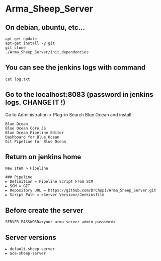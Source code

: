 # Arma_Sheep_Server

## On debian, ubuntu, etc...

 	apt-get update
 	apt-get install -y git
 	git clone 
 	./Arma_Sheep_Server/init.dependencies
  
## You can see the jenkins logs with command

 	cat log.txt

## Go to the localhost:8083 (password in jenkins logs. CHANGE IT !)

Go to Administration > Plug-in
Search Blue Ocean and install :
	
	Blue Ocean
	Blue Ocean Core JS
	Blue Ocean Pipeline Editor
	Dashboard for Blue Ocean
	Git Pipeline for Blue Ocean
  
## Return on jenkins home

  	New Item > Pipeline
	
	### Pipeline
	► Definition = Pipeline Script From SCM
	► SCM = GIT
	► Repository URL = https://github.com/DrChopi/Arma_Sheep_Server.git
	► Script Path = <Server Version>/Jenkinsfile
	
## Before create the server

	SERVER_PASSWORD=<your arma server admin password>

## Server versions
	
	► default-sheep-server
	► ace-sheep-server
